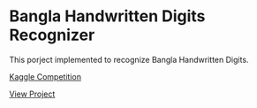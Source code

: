 # Bangla Handwritten Digits Recognizer

This porject implemented to recognize Bangla Handwritten Digits.

[Kaggle Competition](https://www.kaggle.com/datasets/BengaliAI/numta)

[View Project](https://www.kaggle.com/code/mdbodrulalam/bangla-handwritten-digits-recognizer-with-pytorch)
